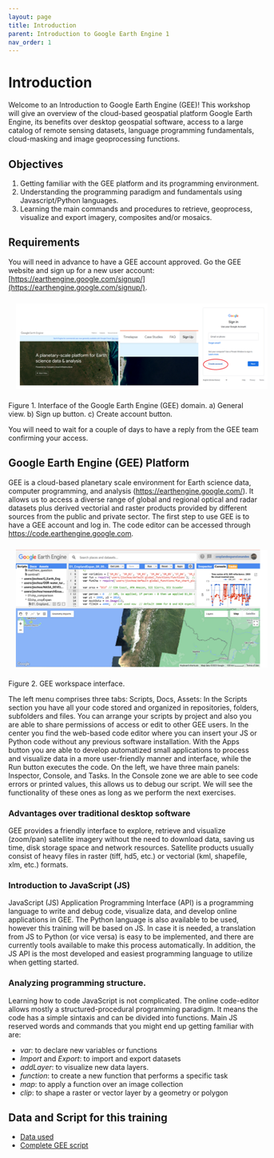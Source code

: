 ```yaml
---
layout: page
title: Introduction
parent: Introduction to Google Earth Engine 1
nav_order: 1
---
```


# Introduction

Welcome to an Introduction to Google Earth Engine (GEE)! This workshop will give an overview of the cloud-based geospatial platform Google Earth Engine, its benefits over desktop geospatial software, access to a large catalog of remote sensing datasets, language programming fundamentals, cloud-masking and image geoprocessing functions.

## Objectives

1. Getting familiar with the GEE platform and its programming environment.
2. Understanding the programming paradigm and fundamentals using Javascript/Python languages.
3. Learning the main commands and procedures to retrieve, geoprocess, visualize and export imagery, composites and/or mosaics.

## Requirements

You will need in advance to have a GEE account approved. Go the GEE website and sign up for a new user account: [https://earthengine.google.com/signup/](https://earthengine.google.com/signup/).

<img align="center" src="../images/intro-gee-images/01_signup.png" hspace="15" vspace="10" width="600">

Figure 1. Interface of the Google Earth Engine (GEE) domain. a) General view. b) Sign up button. c) Create account button.

You will need to wait for a couple of days to have a reply from the GEE team confirming your access.

## Google Earth Engine (GEE) Platform

GEE is a cloud-based planetary scale environment for Earth science data, computer programming, and analysis (https://earthengine.google.com/). It allows us to access a diverse range of global and regional optical and radar datasets plus derived vectorial and raster products provided by different sources from the public and private sector.  The first step to use GEE is to have a GEE account and log in. The code editor can be accessed through https://code.earthengine.google.com.

<img align="center" src="../images/intro-gee-images/02_gee.png" hspace="15" vspace="10" width="600">

Figure 2. GEE workspace interface.

The left menu comprises three tabs: Scripts, Docs, Assets: In the Scripts section you have all your code stored and organized in repositories, folders, subfolders and files.  You can arrange your scripts by project and also you are able to share permissions of access or edit to other GEE users. In the center you find the web-based code editor where you can insert your JS or Python code without any previous software installation. With the Apps button you are able to develop automatized small applications to process and visualize data in a more user-friendly manner and interface, while the Run button executes the code. On the left, we have three main panels: Inspector, Console, and Tasks.  In the Console zone we are able to see code errors or printed values, this allows us to debug our script. We will see the functionality of these ones as long as we perform the next exercises.

### Advantages over traditional desktop software
GEE provides a friendly interface to explore, retrieve and visualize (zoom/pan) satellite imagery without the need to download data, saving us time, disk storage space and network resources. Satellite products usually consist of heavy files in raster (tiff, hd5, etc.) or vectorial (kml, shapefile, xlm, etc.) formats.

### Introduction to JavaScript (JS)
JavaScript (JS) Application Programming Interface (API) is a programming language to write and debug code, visualize data, and develop online applications in GEE.  The Python language is also available to be used, however this training will be based on JS. In case it is needed, a translation from JS to Python (or vice versa) is easy to be implemented, and there are currently tools available to make this process automatically. In addition, the JS API is the most developed and easiest programming language to utilize when getting started.

### Analyzing programming structure.
Learning how to code JavaScript is not complicated.  The online code-editor allows mostly a structured-procedural programming paradigm. It means the code has a simple sintaxis and can be divided into functions. Main JS reserved words and commands that you might end up getting familiar with are:

- *var*: to declare new variables or functions
- *Import* and *Export*: to import and export datasets
- *addLayer*: to visualize new data layers.
- *function*: to create a new function that performs a specific task
- *map*: to apply a function over an image collection
- *clip*: to shape a raster or vector layer by a geometry or polygon

## Data and Script for this training

- [Data used](https://drive.google.com/drive/folders/1Aov0j6ASs6eQVel4EeiiZrGaDRhq5WGQ?usp=share_link)
- [Complete GEE script](https://code.earthengine.google.com/987c9d0f5b3d3ef0fd632072fba4f5f2)
